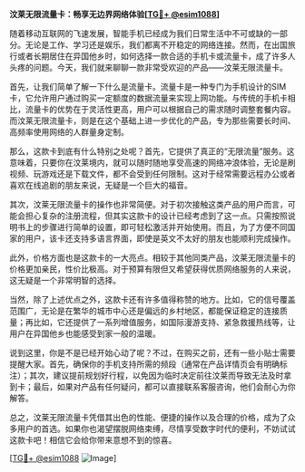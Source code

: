 **汶莱无限流量卡：畅享无边界网络体验[[TG💪+ @esim1088](https://t.me/s/esim1088)]**

随着移动互联网的飞速发展，智能手机已经成为我们日常生活中不可或缺的一部分。无论是工作、学习还是娱乐，我们都离不开稳定的网络连接。然而，在出国旅行或者长期居住在异国他乡时，如何选择一款合适的手机卡或流量卡，成了许多人头疼的问题。今天，我们就来聊聊一款非常受欢迎的产品——汶莱无限流量卡。

首先，让我们简单了解一下什么是流量卡。流量卡是一种专门为手机设计的SIM卡，它允许用户通过购买一定额度的数据流量来实现上网功能。与传统的手机卡相比，流量卡的优势在于灵活性更高，用户可以根据自己的需求随时调整套餐内容。而汶莱无限流量卡，则是在这个基础上进一步优化的产品，专为那些需要长时间、高频率使用网络的人群量身定制。

那么，这款卡到底有什么特别之处呢？首先，它提供了真正的“无限流量”服务。这意味着，只要你在汶莱境内，就可以随时随地享受高速的网络冲浪体验，无论是刷视频、玩游戏还是下载文件，都不会受到任何限制。这对于经常需要远程办公或者喜欢在线追剧的朋友来说，无疑是一个巨大的福音。

其次，汶莱无限流量卡的操作也非常简便。对于初次接触这类产品的用户而言，可能会担心复杂的注册流程，但其实这款卡的设计已经考虑到了这一点。只需按照说明书上的步骤进行简单的设置，即可轻松激活并开始使用。而且，为了方便不同国家的用户，该卡还支持多语言界面，即使是英文不太好的朋友也能顺利完成操作。

此外，价格方面也是这款卡的一大亮点。相较于其他同类产品，汶莱无限流量卡的价格更加亲民，性价比极高。对于预算有限但又希望获得优质网络服务的人来说，这无疑是一个非常明智的选择。

当然，除了上述优点之外，这款卡还有许多值得称赞的地方。比如，它的信号覆盖范围广，无论是在繁华的城市中心还是偏远的乡村地区，都能保证稳定的连接质量；再比如，它还提供了一系列增值服务，如国际漫游支持、紧急救援热线等，让用户在异国他乡也能感受到家一般的温暖。

说到这里，你是不是已经开始心动了呢？不过，在购买之前，还有一些小贴士需要提醒大家。首先，确保你的手机支持所需的频段（通常在产品详情页会有明确标注）；其次，建议提前规划好行程，以免因为临时决定前往汶莱而导致无法及时拿到卡；最后，如果对产品有任何疑问，都可以直接联系客服咨询，他们会耐心为你解答。

总之，汶莱无限流量卡凭借其出色的性能、便捷的操作以及合理的价格，成为了众多用户的首选。如果你也渴望摆脱网络束缚，尽情享受数字时代的便利，不妨试试这款卡吧！相信它会给你带来意想不到的惊喜。

[[TG💪+ @esim1088](https://t.me/s/esim1088) ![Image](https://i.postimg.cc/4NQfJmqS/Snipaste-2025-05-13-00-14-12.png)]